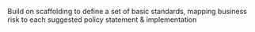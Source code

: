 Build on scaffolding to define a set of basic standards, mapping business risk to each suggested policy statement & implementation